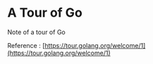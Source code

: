 # A Tour of Go

Note of a tour of Go

Reference : [https://tour.golang.org/welcome/1](https://tour.golang.org/welcome/1)
